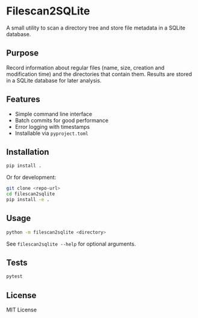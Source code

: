 # Filescan2SQLite

A small utility to scan a directory tree and store file metadata in a SQLite database.

## Purpose

Record information about regular files (name, size, creation and modification time) and the directories that contain them. Results are stored in a SQLite database for later analysis.

## Features

- Simple command line interface
- Batch commits for good performance
- Error logging with timestamps
- Installable via `pyproject.toml`

## Installation

```bash
pip install .
```

Or for development:

```bash
git clone <repo-url>
cd filescan2sqlite
pip install -e .
```

## Usage

```bash
python -m filescan2sqlite <directory>
```

See `filescan2sqlite --help` for optional arguments.

## Tests

```bash
pytest
```

## License

MIT License
